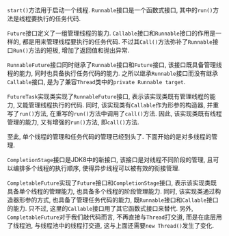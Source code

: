 `start()`方法用于启动一个线程. 
`Runnable`接口是一个函数式接口, 其中的`run()`方法是线程要执行的任务代码.

`Future`接口定义了一组管理线程的能力.
`Callable`接口和`Runnable`接口的作用是一样的, 都是用来管理线程要执行的任务代码. 不过其`Call()`方法弥补了`Runnable`接口`Run()`方法的短板, 增加了返回值和抛出异常.

`RunnableFuture`接口同时继承了`Runnable`接口和`Future`接口, 该接口既具备管理线程的能力, 同时也具备执行任务代码的能力. 之所以继承`Runnable`接口而没有继承`Callable`接口, 是为了兼容`Thread`类中的`private Runnable target`. 

`FutureTask`实现类实现了`RunnableFuture`接口, 表示该实现类既有管理线程的能力, 又能管理线程执行的代码. 同时, 该实现类有`Callable`作为形参的构造器, 并重写了`run()`方法, 在重写的`run()`方法中调用了`call()`方法. 因此, 该实现类既有线程管理的能力, 又有增强的`run()`方法, 即`call()`方法.



至此, 单个线程的管理和任务代码的管理已经到头了. 下面开始的是对多线程的管理.

`CompletionStage`接口是JDK8中的新接口, 该接口是对线程不同阶段的管理, 且可以编排多个线程的执行顺序, 使得异步线程可以被有效的衔接管理.

`CompletableFuture`实现了`Future`接口和`CompletionStage`接口, 表示该实现类既具备单个线程的管理能力, 也具备多个线程的阶段管理能力. 同时, 该实现类通过构造器形参的方式, 也具备了管理任务代码的能力, 既`Runnable`接口和`Callable`接口的能力. 只不过, 这里的`Callable`接口用了其它函数式接口来替代.
另外, `CompletableFuture`对于我们敲代码而言, 不再直接与`Thread`打交道, 而是在底层用了线程池, 与线程池中的线程打交道, 这与上面还需要`new Thread()`发生了变化.
